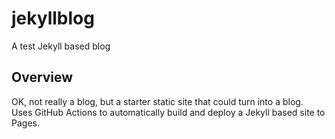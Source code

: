 # jekyllblog
A test Jekyll based blog

## Overview
OK, not really a blog, but a starter static site that could turn into a blog. Uses GitHub Actions to automatically build and deploy a Jekyll based site to Pages.
